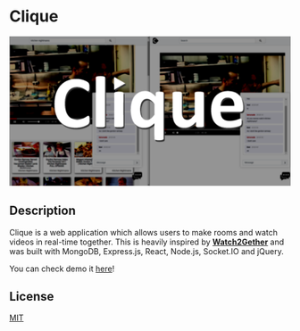 # Clique
![](readme-demo/readme-demo.png)



## Description
Clique is a web application which allows users to make rooms and watch videos in real-time together. This is heavily inspired by <b>[Watch2Gether](https://www.watch2gether.com/)</b> and was built with MongoDB, Express.js, React, Node.js, Socket.IO and jQuery.

You can check demo it [here](https://cliquepj.herokuapp.com/)!

## License
[MIT](https://choosealicense.com/licenses/mit/)